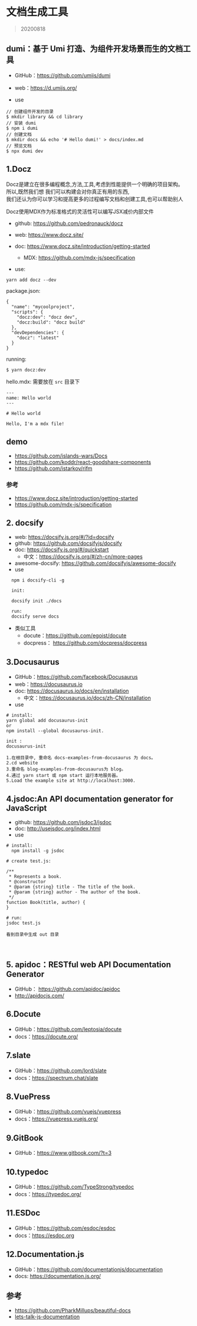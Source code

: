 # 文档生成工具

>20200818

## dumi：基于 Umi 打造、为组件开发场景而生的文档工具
- GitHub：https://github.com/umijs/dumi
- web：https://d.umijs.org/

- use 
```
// 创建组件开发的目录
$ mkdir library && cd library
// 安装 dumi
$ npm i dumi
// 创建文档
$ mkdir docs && echo '# Hello dumi!' > docs/index.md
// 预览文档
$ npx dumi dev
```

## 1.Docz 

Docz是建立在很多编程概念,方法,工具,考虑到性能提供一个明确的项目架构。  
所以,既然我们想 我们可以构建会对你真正有用的东西,  
我们还认为你可以学习和提高更多的过程编写文档和创建工具,也可以帮助别人  

Docz使用MDX作为标准格式的灵活性可以编写JSX减价内部文件

- github: https://github.com/pedronauck/docz
- web: https://www.docz.site/
- doc: https://www.docz.site/introduction/getting-started
  - MDX: https://github.com/mdx-js/specification

- use:

`yarn add docz --dev`

package.json:
```
{
  "name": "mycoolproject",
  "scripts": {
    "docz:dev": "docz dev",
    "docz:build": "docz build"
  },
  "devDependencies": {
    "docz": "latest"
  }
}
```

running:

`$ yarn docz:dev`

hello.mdx: 需要放在 `src` 目录下
```
---
name: Hello world
---

# Hello world

Hello, I'm a mdx file!
```

## demo
- https://github.com/islands-wars/Docs
- https://github.com/koddr/react-goodshare-components
- https://github.com/istarkov/rifm

### 参考
- https://www.docz.site/introduction/getting-started
- https://github.com/mdx-js/specification


##  2. docsify
- web: https://docsify.js.org/#/?id=docsify
- github: https://github.com/docsifyjs/docsify
- doc: https://docsify.js.org/#/quickstart
  - 中文：https://docsify.js.org/#/zh-cn/more-pages
- awesome-docsify: https://github.com/docsifyjs/awesome-docsify
- use

```
  npm i docsify-cli -g
  
  init:
  
  docsify init ./docs
  
  run:
  docsify serve docs
```
- 类似工具
  - docute：https://github.com/egoist/docute
  - docpress： https://github.com/docpress/docpress


##  3.Docusaurus
- GitHub：https://github.com/facebook/Docusaurus
- web：https://docusaurus.io
- doc: https://docusaurus.io/docs/en/installation
  - 中文：https://docusaurus.io/docs/zh-CN/installation
- use
```
# install:
yarn global add docusaurus-init 
or
npm install --global docusaurus-init. 

init :
docusaurus-init

1.在根目录中, 重命名 docs-examples-from-docusaurus 为 docs。
2.cd website
3.重命名 blog-examples-from-docusaurus为 blog。
4.通过 yarn start 或 npm start 运行本地服务器。
5.Load the example site at http://localhost:3000. 
```

## 4.jsdoc:An API documentation generator for JavaScript
- github: https://github.com/jsdoc3/jsdoc
- doc: http://usejsdoc.org/index.html
- use
```
# install:
  npm install -g jsdoc

# create test.js:

/**
 * Represents a book.
 * @constructor
 * @param {string} title - The title of the book.
 * @param {string} author - The author of the book.
 */
function Book(title, author) {
}

# run:
jsdoc test.js

看到目录中生成 out 目录



```
## 5. apidoc：RESTful web API Documentation Generator
- GitHub： https://github.com/apidoc/apidoc
- http://apidocjs.com/


## 6.Docute
- GitHub：https://github.com/leptosia/docute
- docs：https://docute.org/


## 7.slate
- GitHub：https://github.com/lord/slate
- docs：https://spectrum.chat/slate


## 8.VuePress
- GitHub：https://github.com/vuejs/vuepress
- docs：https://vuepress.vuejs.org/


## 9.GitBook
- GitHub：https://www.gitbook.com/?t=3


## 10.typedoc
- GitHub：https://github.com/TypeStrong/typedoc
- docs：https://typedoc.org/


## 11.ESDoc
- GitHub：https://github.com/esdoc/esdoc
- docs：https://esdoc.org



## 12.Documentation.js
- GitHub：https://github.com/documentationjs/documentation
- docs: https://documentation.js.org/

## 参考
- https://github.com/PharkMillups/beautiful-docs
- [lets-talk-js-documentation](https://areknawo.com/lets-talk-js-documentation/)
